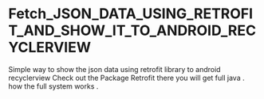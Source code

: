 # Fetch_JSON_DATA_USING_RETROFIT_AND_SHOW_IT_TO_ANDROID_RECYCLERVIEW
Simple way to show the json data using retrofit library to android recyclerview 
Check out the Package Retrofit there you will get full java . how the full system works . 



